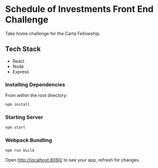 # Schedule of Investments Front End Challenge
Take home challenge for the Carta Fellowship.

## Tech Stack
- React
- Node
- Express

### Installing Dependencies

From within the root directory:

```sh
npm install
```

### Starting Server

```sh
npm start
```

### Webpack Bundling

```sh
npm run build
```

Open [http://localhost:8080/](http://localhost:8080/) to see your app, refresh for changes.